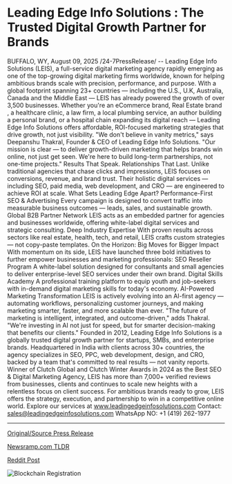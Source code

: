 # Leading Edge Info Solutions : The Trusted Digital Growth Partner for Brands

BUFFALO, WY, August 09, 2025 /24-7PressRelease/ -- Leading Edge Info Solutions (LEIS), a full-service digital marketing agency rapidly emerging as one of the top-growing digital marketing firms worldwide, known for helping ambitious brands scale with precision, performance, and purpose.  With a global footprint spanning 23+ countries — including the U.S., U.K, Australia, Canada and the Middle East — LEIS has already powered the growth of over 3,500 businesses.  Whether you're an eCommerce brand, Real Estate brand , a healthcare clinic, a law firm, a local plumbing service, an author building a personal brand, or a hospital chain expanding its digital reach — Leading Edge Info Solutions offers affordable, ROI-focused marketing strategies that drive growth, not just visibility.  "We don't believe in vanity metrics," says Deepanshu Thakral, Founder & CEO of Leading Edge Info Solutions. "Our mission is clear — to deliver growth-driven marketing that helps brands win online, not just get seen. We're here to build long-term partnerships, not one-time projects."  Results That Speak. Relationships That Last.  Unlike traditional agencies that chase clicks and impressions, LEIS focuses on conversions, revenue, and brand trust. Their holistic digital services — including SEO, paid media, web development, and CRO — are engineered to achieve ROI at scale.  What Sets Leading Edge Apart?  Performance-First SEO & Advertising Every campaign is designed to convert traffic into measurable business outcomes — leads, sales, and sustainable growth.  Global B2B Partner Network LEIS acts as an embedded partner for agencies and businesses worldwide, offering white-label digital services and strategic consulting.  Deep Industry Expertise With proven results across sectors like real estate, health, tech, and retail, LEIS crafts custom strategies — not copy-paste templates.  On the Horizon: Big Moves for Bigger Impact With momentum on its side, LEIS have launched three bold initiatives to further empower businesses and marketing professionals:  SEO Reseller Program A white-label solution designed for consultants and small agencies to deliver enterprise-level SEO services under their own brand.  Digital Skills Academy A professional training platform to equip youth and job-seekers with in-demand digital marketing skills for today's economy.  AI-Powered Marketing Transformation LEIS is actively evolving into an AI-first agency — automating workflows, personalizing customer journeys, and making marketing smarter, faster, and more scalable than ever.  "The future of marketing is intelligent, integrated, and outcome-driven," adds Thakral. "We're investing in AI not just for speed, but for smarter decision-making that benefits our clients."  Founded in 2012, Leading Edge Info Solutions is a globally trusted digital growth partner for startups, SMBs, and enterprise brands. Headquartered in India with clients across 30+ countries, the agency specializes in SEO, PPC, web development, design, and CRO, backed by a team that's committed to real results — not vanity reports.  Winner of Clutch Global and Clutch Winter Awards in 2024 as the Best SEO & Digital Marketing Agency, LEIS has more than 7,000+ verified reviews from businesses, clients and continues to scale new heights with a relentless focus on client success.  For ambitious brands ready to grow, LEIS offers the strategy, execution, and partnership to win in a competitive online world.  Explore our services at www.leadingedgeinfosolutions.com Contact: sales@leadingedgeinfosolutions.com WhatsApp NO: +1 (419) 262-1977 

---

[Original/Source Press Release](https://www.24-7pressrelease.com/press-release/525689/leading-edge-info-solutions-the-trusted-digital-growth-partner-for-brands)
                    

[Newsramp.com TLDR](https://newsramp.com/curated-news/leis-revolutionizes-digital-marketing-with-ai-and-performance-first-strategies/8d325fb7156dd31fbf198d7e532df53b) 

 



[Reddit Post](https://www.reddit.com/r/Leadership_Management/comments/1mljehy/leis_revolutionizes_digital_marketing_with_ai_and/) 



![Blockchain Registration](https://cdn.newsramp.app/24-7PressRelease/qrcode/258/9/islew6Ot.webp)